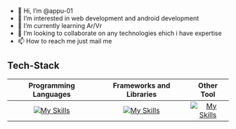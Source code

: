 - 👋 Hi, I’m @appu-01
- 👀 I’m interested in web development and android development
- 🌱 I’m currently learning Ar/Vr
- 💞️ I’m looking to collaborate on any technologies ehich i have expertise
- 📫 How to reach me just mail me

<!---
appu-01/appu-01 is a ✨ special ✨ repository because its `README.md` (this file) appears on your GitHub profile.
You can click the Preview link to take a look at your changes.
--->

## Tech-Stack
| Programming Languages     | Frameworks and Libraries | Other Tool     |
| :---:        |    :----:   |     :---:     |
|    [![My Skills](https://skillicons.dev/icons?i=js,html,css,python,c,cpp,md&theme=light)](https://skillicons.dev)  |   [![My Skills](https://skillicons.dev/icons?i=bootstrap,tailwind,sass,mysql&theme=light)](https://skillicons.dev)     | [![My Skills](https://skillicons.dev/icons?i=figma,git,vscode,linux&theme=light)](https://skillicons.dev)   |
